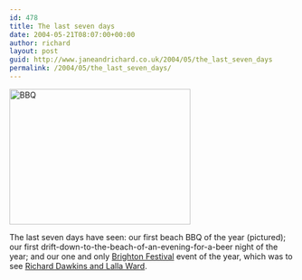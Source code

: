 ```yaml
---
id: 478
title: The last seven days
date: 2004-05-21T08:07:00+00:00
author: richard
layout: post
guid: http://www.janeandrichard.co.uk/2004/05/the_last_seven_days
permalink: /2004/05/the_last_seven_days/
---
```

<img src="http://www.janeandrichard.co.uk/blog/p800/2004/05/44GI0014.jpg" width="320" height="240" alt="BBQ" />

The last seven days have seen: our first beach BBQ of the year (pictured); our first drift-down-to-the-beach-of-an-evening-for-a-beer night of the year; and our one and only [Brighton Festival](http://www.brighton-festival.org.uk/) event of the year, which was to see [Richard Dawkins and Lalla Ward](http://books.guardian.co.uk/departments/scienceandnature/story/0,6000,892495,00.html).
